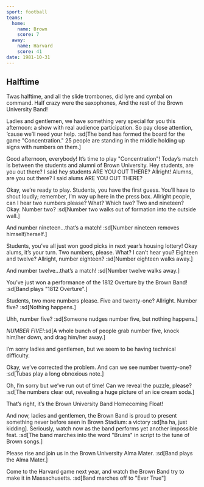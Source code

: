 ```yaml
---
sport: football
teams:
  home:
    name: Brown
    score: 7
  away:
    name: Harvard
    score: 41
date: 1981-10-31
---
```


## Halftime

Twas halftime, and all the slide trombones, did lyre and cymbal on command. Half crazy were the saxophones, And the rest of the Brown University Band!

Ladies and gentlemen, we have something very special for you this afternoon: a show with real audience participation. So pay close attention, ‘cause we’ll need your help. :sd[The band has formed the board for the game "Concentration." 25 people are standing in the middle holding up signs with numbers on them.]

Good afternoon, everybody! It’s time to play "Concentration"! Today’s match is between the students and alumni of Brown University. Hey students, are you out there? I said hey students ARE YOU OUT THERE? Allright! Alumns, are you out there? I said alums ARE YOU OUT THERE?

Okay, we’re ready to play. Students, you have the first guess. You’ll have to shout loudly; remember, I’m way up here in the press box. Allright people, can I hear two numbers please? What? Which two? Two and nineteen? Okay. Number two? :sd[Number two walks out of formation into the outside wall.]

And number nineteen...that’s a match! :sd[Number nineteen removes himself/herself.]

Students, you’ve all just won good picks in next year’s housing lottery! Okay alums, it’s your turn. Two numbers, please. What? I can’t hear you? Eighteen and twelve? Allright, number eighteen? :sd[Number eighteen walks away.]

And number twelve...that’s a match! :sd[Number twelve walks away.]

You’ve just won a performance of the 1812 Overture by the Brown Band! :sd[Band plays "1812 Overture".]

Students, two more numbers please. Five and twenty-one? Allright. Number five? :sd[Nothing happens.]

Uhh, number five? :sd[Someone nudges number five, but nothing happens.]

_NUMBER FIVE!_:sd[A whole bunch of people grab number five, knock him/her down, and drag him/her away.]

I’m sorry ladies and gentlemen, but we seem to be having technical difficulty.

Okay, we’ve corrected the problem. And can we see number twenty-one? :sd[Tubas play a long obnoxious note.]

Oh, I’m sorry but we’ve run out of time! Can we reveal the puzzle, please? :sd[The numbers clear out, revealing a huge picture of an ice cream soda.]

That’s right, it’s the Brown University Band Homecoming Float!

And now, ladies and gentlemen, the Brown Band is proud to present something never before seen in Brown Stadium: a victory :sd[ha ha, just kidding]. Seriously, watch now as the band performs yet another impossible feat. :sd[The band marches into the word "Bruins" in script to the tune of Brown songs.]

Please rise and join us in the Brown University Alma Mater. :sd[Band plays the Alma Mater.]

Come to the Harvard game next year, and watch the Brown Band try to make it in Massachusetts. :sd[Band marches off to "Ever True"]
